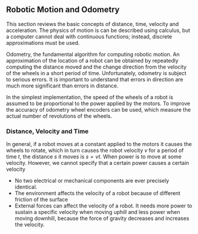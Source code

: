 ## Robotic Motion and Odometry

This section reviews the basic concepts of distance, time, velocity and acceleration. 
The physics of motion is can be described using calculus, but a computer cannot deal with continuous functions; 
instead, discrete approximations must be used.

Odometry, the fundamental algorithm for computing robotic motion. 
An approximation of the location of a robot can be obtained by repeatedly computing the distance moved and 
the change direction from the velocity of the wheels in a short period of time. 
Unfortunately, odometry is subject to serious errors. 
It is important to understand that errors in direction are much more significant than errors in distance.


In the simplest implementation, the speed of the wheels of a robot is assumed to be proportional to 
the power applied by the motors. To improve the accuracy of odometry wheel encoders can be used, 
which measure the actual number of revolutions of the wheels.

### Distance, Velocity and Time

In general, if a robot moves at a constant applied to the motors it causes the wheels to rotate, which in turn causes the robot velocity $v$ for a period of time $t$, the distance $s$ it moves is $s = vt$. When power is to move at some velocity. However, we cannot specify that a certain power causes a certain velocity

- No two electrical or mechanical components are ever precisely identical.
- The environment affects the velocity of a robot because of different friction of the surface
- External forces can affect the velocity of a robot. It needs more power to sustain a specific velocity when moving uphill and less power when moving downhill, because the force of gravity decreases and increases the velocity.
